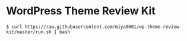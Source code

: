 # WordPress Theme Review Kit

```
$ curl https://raw.githubusercontent.com/miya0001/wp-theme-review-kit/master/run.sh | bash
```
